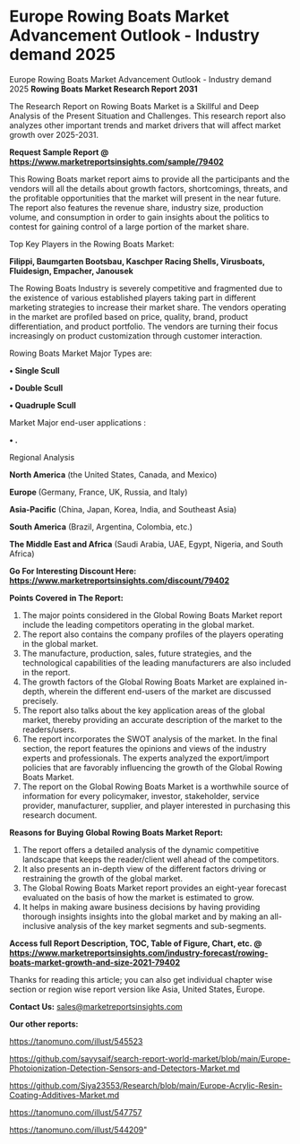 # Europe Rowing Boats Market Advancement Outlook - Industry demand 2025
Europe Rowing Boats Market Advancement Outlook - Industry demand 2025
<strong>Rowing Boats Market Research Report 2031</strong>

The Research Report on Rowing Boats Market is a Skillful and Deep Analysis of the Present Situation and Challenges. This research report also analyzes other important trends and market drivers that will affect market growth over 2025-2031.

<strong>Request Sample Report @ <a href=https://www.marketreportsinsights.com/sample/79402>https://www.marketreportsinsights.com/sample/79402</a></strong>

This Rowing Boats market report aims to provide all the participants and the vendors will all the details about growth factors, shortcomings, threats, and the profitable opportunities that the market will present in the near future. The report also features the revenue share, industry size, production volume, and consumption in order to gain insights about the politics to contest for gaining control of a large portion of the market share.

Top Key Players in the Rowing Boats Market:

<strong>Filippi, Baumgarten Bootsbau, Kaschper Racing Shells, Virusboats, Fluidesign, Empacher, Janousek</strong>

The Rowing Boats Industry is severely competitive and fragmented due to the existence of various established players taking part in different marketing strategies to increase their market share. The vendors operating in the market are profiled based on price, quality, brand, product differentiation, and product portfolio. The vendors are turning their focus increasingly on product customization through customer interaction.

Rowing Boats Market Major Types are:

<strong>• Single Scull

• Double Scull

• Quadruple Scull</strong>

Market Major end-user applications :

<strong>• .</strong>

Regional Analysis

</u><strong><b>North America</b></strong> (the United States, Canada, and Mexico)

<strong><b>Europe </b></strong>(Germany, France, UK, Russia, and Italy)

<strong><b>Asia-Pacific</b></strong> (China, Japan, Korea, India, and Southeast Asia)

<strong><b>South America</b></strong> (Brazil, Argentina, Colombia, etc.)

<strong><b>The Middle East and Africa</b></strong> (Saudi Arabia, UAE, Egypt, Nigeria, and South Africa)

<strong>Go For Interesting Discount Here: <a href=https://www.marketreportsinsights.com/discount/79402>https://www.marketreportsinsights.com/discount/79402</a></strong>

<strong>Points Covered in The Report:</strong>
<ol>
  <li>The major points considered in the Global Rowing Boats Market report include the leading competitors operating in the global market.</li>
  <li>The report also contains the company profiles of the players operating in the global market.</li>
  <li>The manufacture, production, sales, future strategies, and the technological capabilities of the leading manufacturers are also included in the report.</li>
  <li>The growth factors of the Global Rowing Boats Market are explained in-depth, wherein the different end-users of the market are discussed precisely.</li>
  <li>The report also talks about the key application areas of the global market, thereby providing an accurate description of the market to the readers/users.</li>
  <li>The report incorporates the SWOT analysis of the market. In the final section, the report features the opinions and views of the industry experts and professionals. The experts analyzed the export/import policies that are favorably influencing the growth of the Global Rowing Boats Market.</li>
  <li>The report on the Global Rowing Boats Market is a worthwhile source of information for every policymaker, investor, stakeholder, service provider, manufacturer, supplier, and player interested in purchasing this research document.</li>
</ol>
<strong>Reasons for Buying Global Rowing Boats Market Report:</strong>

<ol>
  <li>The report offers a detailed analysis of the dynamic competitive landscape that keeps the reader/client well ahead of the competitors.</li>
  <li>It also presents an in-depth view of the different factors driving or restraining the growth of the global market.</li>
  <li>The Global Rowing Boats Market report provides an eight-year forecast evaluated on the basis of how the market is estimated to grow.</li>
  <li>It helps in making aware business decisions by having providing thorough insights insights into the global market and by making an all-inclusive analysis of the key market segments and sub-segments.</li>
</ol>
<strong>Access full Report Description, TOC, Table of Figure, Chart, etc. @ <a href=https://www.marketreportsinsights.com/industry-forecast/rowing-boats-market-growth-and-size-2021-79402>https://www.marketreportsinsights.com/industry-forecast/rowing-boats-market-growth-and-size-2021-79402</a></strong>


Thanks for reading this article; you can also get individual chapter wise section or region wise report version like Asia, United States, Europe.

<strong>Contact Us:</strong>
sales@marketreportsinsights.com

<strong>Our other reports:</strong>

<a href=https://tanomuno.com/illust/545523>https://tanomuno.com/illust/545523</a>

<a href=https://github.com/sayysaif/search-report-world-market/blob/main/Europe-Photoionization-Detection-Sensors-and-Detectors-Market.md>https://github.com/sayysaif/search-report-world-market/blob/main/Europe-Photoionization-Detection-Sensors-and-Detectors-Market.md</a>

<a href=https://github.com/Siya23553/Research/blob/main/Europe-Acrylic-Resin-Coating-Additives-Market.md>https://github.com/Siya23553/Research/blob/main/Europe-Acrylic-Resin-Coating-Additives-Market.md</a>

<a href=https://tanomuno.com/illust/547757>https://tanomuno.com/illust/547757</a>

<a href=https://tanomuno.com/illust/544209>https://tanomuno.com/illust/544209</a>"
